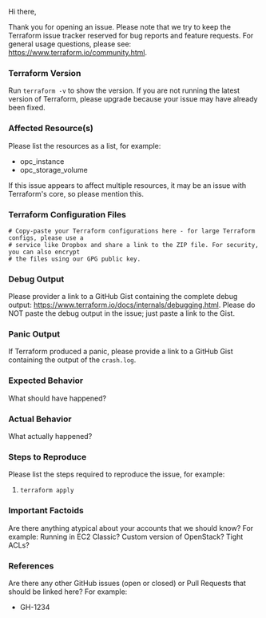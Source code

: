 Hi there,

Thank you for opening an issue. Please note that we try to keep the Terraform issue tracker reserved for bug reports and
feature requests. For general usage questions, please see: https://www.terraform.io/community.html.

### Terraform Version

Run `terraform -v` to show the version. If you are not running the latest version of Terraform, please upgrade because
your issue may have already been fixed.

### Affected Resource(s)

Please list the resources as a list, for example:

- opc_instance
- opc_storage_volume

If this issue appears to affect multiple resources, it may be an issue with Terraform's core, so please mention this.

### Terraform Configuration Files

```hcl
# Copy-paste your Terraform configurations here - for large Terraform configs, please use a
# service like Dropbox and share a link to the ZIP file. For security, you can also encrypt
# the files using our GPG public key.
```

### Debug Output

Please provider a link to a GitHub Gist containing the complete debug
output: https://www.terraform.io/docs/internals/debugging.html. Please do NOT paste the debug output in the issue; just
paste a link to the Gist.

### Panic Output

If Terraform produced a panic, please provide a link to a GitHub Gist containing the output of the `crash.log`.

### Expected Behavior

What should have happened?

### Actual Behavior

What actually happened?

### Steps to Reproduce

Please list the steps required to reproduce the issue, for example:

1. `terraform apply`

### Important Factoids

Are there anything atypical about your accounts that we should know? For example: Running in EC2 Classic? Custom version
of OpenStack? Tight ACLs?

### References

Are there any other GitHub issues (open or closed) or Pull Requests that should be linked here? For example:

- GH-1234
